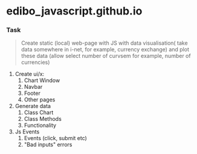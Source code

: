 # edibo_javascript.github.io

### Task

> Create static (local) web-page with JS with data visualisation( take data somewhere in i-net, for example, currency exchange) and plot these data (allow select number of curvsem for example, number of currencies)

1. Create ui/x:
    1. Chart Window
    1. Navbar
    1. Footer
    1. Other pages
1. Generate data
    1. Class Chart
    1. Class Methods
    1. Functionality
1. Js Events
    1. Events (click, submit etc)
    1. "Bad inputs" errors
    
